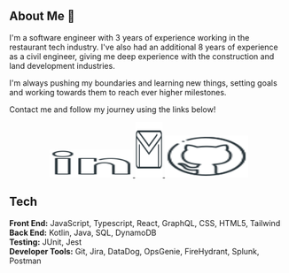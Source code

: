 ## About Me 👋

I'm a software engineer with 3 years of experience working in the restaurant tech industry.  I've also had an additional 8 years of experience as a civil engineer, giving me deep experience with the construction and land development industries.  

I'm always pushing my boundaries and learning new things, setting goals and working towards them to reach ever higher milestones. 

Contact me and follow my journey using the links below!

<p align="center" width="100%">
    <a href="https://www.linkedin.com/in/yellowstrings">
          <img src="./READMEimages/linkedin_logo_icon.svg" alt="LinkedIn" width=150 height=50 > 
    </a>
    <a href="mailto:anisahmajeed4@gmail.com">
      <img src="./READMEimages/email_envelope_gmail_letter_logo_icon.svg" alt="Gmail" width="50" height="100" />
    </a>
    <a href="https://github.com/yellowstrings?tab=followers">
      <img src="./READMEimages/github_logo_icon.svg" alt="Follow Me on GitHub" width="150" height="75" />
    </a>
</p>

## Tech

**Front End:** JavaScript, Typescript, React, GraphQL, CSS, HTML5, Tailwind <br />
**Back End:** Kotlin, Java, SQL, DynamoDB <br />
**Testing:** JUnit, Jest <br />
**Developer Tools:** Git, Jira, DataDog, OpsGenie, FireHydrant, Splunk, Postman
